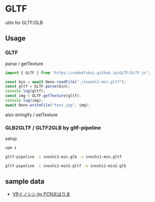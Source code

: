 # GLTF

utils for GLTF/GLB

## Usage

### GLTF

parse / getTexture
```javascript
import { GLTF } from "https://code4fukui.github.io/GLTF/GLTF.js";

const bin = await Deno.readFile("./inoshi1-min.gltf");
const gltf = GLTF.parse(bin);
console.log(gltf);
const img = GLTF.getTexture(gltf);
console.log(img);
await Deno.writeFile("test.jpg", img);
```
also stringify / setTexture

### GLB2GLTF / GLTF2GLB by gltf-pipeline

setup
```sh
npm i
```

```sh
gltf-pipeline -i inoshi1-min.glb -o inoshi1-min.gltf
```

```sh
gltf-pipeline -i inoshi1-min2.gltf -o inoshi1-min2.glb
```


## sample data

- [VRイノシシ by PCN北はりま](https://fukuno.jig.jp/3883)
